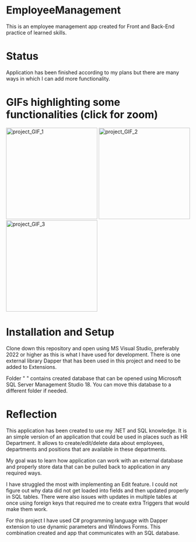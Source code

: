 # EmployeeManagement
This is an employee management app created for Front and Back-End practice of learned skills.

# Status
Application has been finished according to my plans but there are many ways in which I can add more functionality.

# GIFs highlighting some functionalities (click for zoom)
<img src="https://github.com/szymanskidawid/EmployeeManagement/assets/17786383/e71e3b38-e53a-40a5-b858-99f76f87240f" alt="project_GIF_1" width="250">
<img src="https://github.com/szymanskidawid/EmployeeManagement/assets/17786383/9432d387-9065-40e6-b029-71b2e6e3f2e5" alt="project_GIF_2" width="250">
<img src="https://github.com/szymanskidawid/EmployeeManagement/assets/17786383/d7aff651-303f-4b04-834c-2eb07e0b660f" alt="project_GIF_3" width="250">


# Installation and Setup
Clone down this repository and open using MS Visual Studio, preferably 2022 or higher as this is what I have used for development.
There is one external library Dapper that has been used in this project and need to be added to Extensions.

Folder " " contains created database that can be opened using Microsoft SQL Server Management Studio 18. You can move this database to a different folder if needed.


# Reflection
This application has been created to use my .NET and SQL knowledge. It is an simple version of an application that could be used in places such as HR Department. It allows to create/edit/delete data about employees, departments and positions that are available in these departments.

My goal was to learn how application can work with an external database and properly store data that can be pulled back to application in any required ways.

I have struggled the most with implementing an Edit feature. I could not figure out why data did not get loaded into fields and then updated properly in SQL tables. There were also issues with updates in multiple tables at once using foreign keys that required me to create extra Triggers that would make them work. 

For this project I have used C# programming language with Dapper extension to use dynamic parameters and Windows Forms. This combination created and app that communicates with an SQL database.
